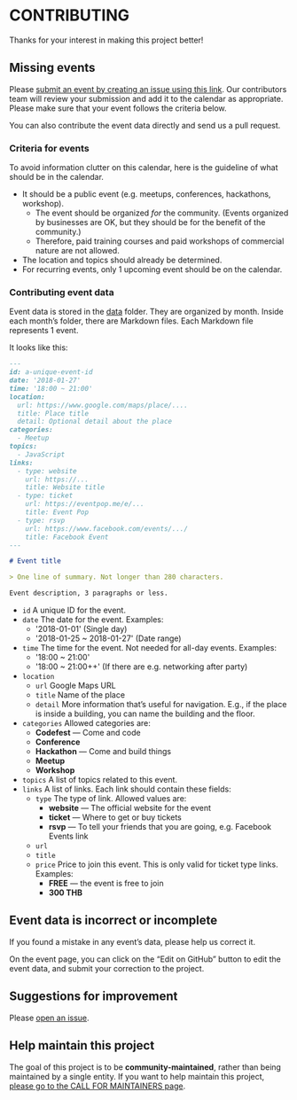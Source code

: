 # CONTRIBUTING

Thanks for your interest in making this project better!

## Missing events

Please [submit an event by creating an issue using this link](https://github.com/ThaiProgrammer/tech-events-calendar/issues/new?title=[Event]+«EVENT+TITLE+HERE»&body=%23%23%23%20Date%20and%20time%0AYYYY-MM-DD%0AHH%3AMM%20~%20HH%3AMM%0A%0A%23%23%23%20Location%0A%3C!--%20Please%20include%20Google%20Maps%20link%20--%3E%0A%0A%0A%23%23%23%20Links%0A%3C!--%20Please%20include%20relevant%20links%20--%3E%0A-%20Website%3A%0A-%20Tickets%3A%0A-%20Facebook%20event%3A%0A%0A%23%23%23%20Event%20summary%0A%3C!--%20One%20paragraph%2C%20not%20longer%20than%20280%20chars%20--%3E%0A%0A%0A%23%23%23%20Event%20description%0A%3C!--%20Not%20more%20than%203%20paragraph%20--%3E%0A%0A%0A). Our contributors team will review your submission and add it to the calendar as appropriate. Please make sure that your event follows the criteria below.

You can also contribute the event data directly and send us a pull request.

### Criteria for events

To avoid information clutter on this calendar, here is the guideline of what should be in the calendar.

- It should be a public event (e.g. meetups, conferences, hackathons, workshop).
    - The event should be organized _for_ the community. (Events organized by businesses are OK, but they should be for the benefit of the community.)
    - Therefore, paid training courses and paid workshops of commercial nature are not allowed.
- The location and topics should already be determined.
- For recurring events, only 1 upcoming event should be on the calendar.

### Contributing event data

Event data is stored in the [data](data) folder. They are organized by month. Inside each month’s folder, there are Markdown files. Each Markdown file represents 1 event.

It looks like this:

```markdown
---
id: a-unique-event-id
date: '2018-01-27'
time: '18:00 ~ 21:00'
location:
  url: https://www.google.com/maps/place/....
  title: Place title
  detail: Optional detail about the place
categories:
  - Meetup
topics:
  - JavaScript
links:
  - type: website
    url: https://...
    title: Website title
  - type: ticket
    url: https://eventpop.me/e/...
    title: Event Pop
  - type: rsvp
    url: https://www.facebook.com/events/.../
    title: Facebook Event
---

# Event title

> One line of summary. Not longer than 280 characters.

Event description, 3 paragraphs or less.
```

- `id` A unique ID for the event.
- `date` The date for the event. Examples:
  - '2018-01-01' (Single day)
  - '2018-01-25 ~ 2018-01-27' (Date range)
- `time` The time for the event. Not needed for all-day events. Examples:
  - '18:00 ~ 21:00'
  - '18:00 ~ 21:00++' (If there are e.g. networking after party)
- `location`
  - `url` Google Maps URL
  - `title` Name of the place
  - `detail` More information that’s useful for navigation. E.g., if the place is inside a building, you can name the building and the floor.
- `categories` Allowed categories are:
  - **Codefest** — Come and code
  - **Conference**
  - **Hackathon** — Come and build things
  - **Meetup**
  - **Workshop**
- `topics` A list of topics related to this event.
- `links` A list of links. Each link should contain these fields:
  - `type` The type of link. Allowed values are:
    - **website** — The official website for the event
    - **ticket** — Where to get or buy tickets
    - **rsvp** — To tell your friends that you are going, e.g. Facebook Events link
  - `url`
  - `title`
  - `price` Price to join this event. This is only valid for ticket type links. Examples:
    - **FREE** — the event is free to join
    - **300 THB**


## Event data is incorrect or incomplete

If you found a mistake in any event’s data, please help us correct it.

On the event page, you can click on the “Edit on GitHub” button to edit the event data, and submit your correction to the project.


## Suggestions for improvement

Please [open an issue](https://github.com/ThaiProgrammer/tech-events-calendar/issues).


## Help maintain this project

The goal of this project is to be **community-maintained**,
rather than being maintained by a single entity.
If you want to help maintain this project,
[please go to the CALL FOR MAINTAINERS page](https://github.com/ThaiProgrammer/tech-events-calendar/issues/11).
